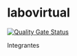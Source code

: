 labovirtual
===========

[![Quality Gate Status](https://sonarcloud.io/api/project_badges/measure?project=labovirtual&metric=alert_status)](https://sonarcloud.io/dashboard?id=labovirtual)


Integrantes

